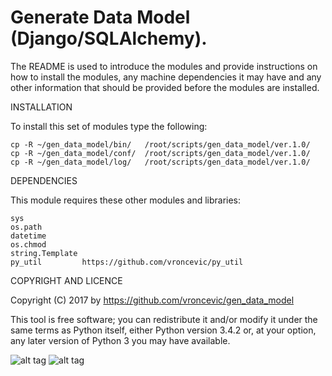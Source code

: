 Generate Data Model (Django/SQLAlchemy).
================================================================================

The README is used to introduce the modules and provide instructions on
how to install the modules, any machine dependencies it may have and any
other information that should be provided before the modules are installed.

INSTALLATION

To install this set of modules type the following:

	cp -R ~/gen_data_model/bin/   /root/scripts/gen_data_model/ver.1.0/
	cp -R ~/gen_data_model/conf/  /root/scripts/gen_data_model/ver.1.0/
	cp -R ~/gen_data_model/log/   /root/scripts/gen_data_model/ver.1.0/

DEPENDENCIES

This module requires these other modules and libraries:

	sys
	os.path
	datetime
	os.chmod
	string.Template
	py_util         https://github.com/vroncevic/py_util

COPYRIGHT AND LICENCE

Copyright (C) 2017 by https://github.com/vroncevic/gen_data_model

This tool is free software; you can redistribute it and/or modify
it under the same terms as Python itself, either Python version 3.4.2 or,
at your option, any later version of Python 3 you may have available.

![alt tag](https://raw.githubusercontent.com/vroncevic/gen_data_model/master/python_logo.png)
![alt tag](https://raw.githubusercontent.com/vroncevic/gen_data_model/master/linux_logo.png)


